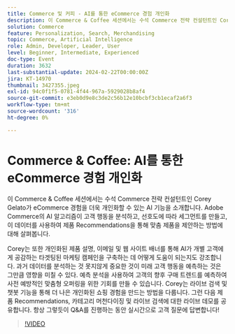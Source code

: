 ```yaml
---
title: Commerce 및 커피 - AI를 통한 eCommerce 경험 개인화
description: 이 Commerce & Coffee 세션에서는 수석 Commerce 전략 컨설턴트인 Corey Gelato가 eCommerce 경험을 더욱 개인화할 수 있는 AI 기능을 소개합니다. Adobe Commerce의 AI 알고리즘이 고객 행동을 분석하고, 선호도에 따라 세그먼트를 만들고, 이 데이터를 사용하여 제품 Recommendations을 통해 맞춤 제품을 제안하는 방법에 대해 살펴봅니다. Corey는 또한 개인화된 제품 설명, 이메일 및 웹 사이트 배너를 통해 AI가 개별 고객에게 공감하는 타겟팅된 마케팅 캠페인을 구축하는 데 어떻게 도움이 되는지도 강조합니다. 과거 데이터를 분석하는 것 못지않게 중요한 것이 미래 고객 행동을 예측하는 것은 그만큼 영향을 미칠 수 있다. 예측 분석을 사용하여 고객의 향후 구매 트렌드를 예측하여 사전 예방적인 맞춤형 오퍼링을 위한 기회를 만들 수 있습니다. Corey는 라이브 검색 및 챗봇 기능을 통해 더 나은 개인화된 쇼핑 경험을 만드는 방법을 다룹니다. 그런 다음 제품 Recommendations, 카테고리 머천다이징 및 라이브 검색에 대한 라이브 데모를 공유합니다. 항상 그렇듯이 Q&A를 진행하는 동안 실시간으로 고객 질문에 답변합니다!
solution: Commerce
feature: Personalization, Search, Merchandising
topic: Commerce, Artificial Intelligence
role: Admin, Developer, Leader, User
level: Beginner, Intermediate, Experienced
doc-type: Event
duration: 3632
last-substantial-update: 2024-02-22T00:00:00Z
jira: KT-14970
thumbnail: 3427355.jpeg
exl-id: 94c0f1f5-0781-4f44-967a-5929028b8af4
source-git-commit: e3eb0d9e8c3de2c56b12e10bcbf3cb1ecaf2a6f3
workflow-type: tm+mt
source-wordcount: '316'
ht-degree: 0%

---
```


# Commerce &amp; Coffee: AI를 통한 eCommerce 경험 개인화

이 Commerce &amp; Coffee 세션에서는 수석 Commerce 전략 컨설턴트인 Corey Gelato가 eCommerce 경험을 더욱 개인화할 수 있는 AI 기능을 소개합니다. Adobe Commerce의 AI 알고리즘이 고객 행동을 분석하고, 선호도에 따라 세그먼트를 만들고, 이 데이터를 사용하여 제품 Recommendations을 통해 맞춤 제품을 제안하는 방법에 대해 살펴봅니다.

Corey는 또한 개인화된 제품 설명, 이메일 및 웹 사이트 배너를 통해 AI가 개별 고객에게 공감하는 타겟팅된 마케팅 캠페인을 구축하는 데 어떻게 도움이 되는지도 강조합니다. 과거 데이터를 분석하는 것 못지않게 중요한 것이 미래 고객 행동을 예측하는 것은 그만큼 영향을 미칠 수 있다. 예측 분석을 사용하여 고객의 향후 구매 트렌드를 예측하여 사전 예방적인 맞춤형 오퍼링을 위한 기회를 만들 수 있습니다. Corey는 라이브 검색 및 챗봇 기능을 통해 더 나은 개인화된 쇼핑 경험을 만드는 방법을 다룹니다. 그런 다음 제품 Recommendations, 카테고리 머천다이징 및 라이브 검색에 대한 라이브 데모를 공유합니다. 항상 그렇듯이 Q&amp;A를 진행하는 동안 실시간으로 고객 질문에 답변합니다!

>[!VIDEO](https://video.tv.adobe.com/v/3427493/?learn=on)
